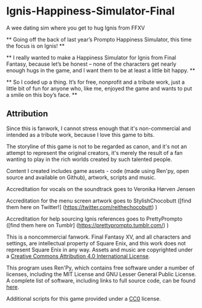 # Ignis-Happiness-Simulator-Final
A wee dating sim where you get to hug Ignis from FFXV

** Going off the back of last year’s Prompto Happiness Simulator, this time the focus is on Ignis! **

** I really wanted to make a Happiness Simulator for Ignis from Final Fantasy, because let’s be honest – none of the characters get nearly enough hugs in the game, and I want them to be at least a little bit happy. **

** So I coded up a thing. It’s for free, nonprofit and a tribute work, just a little bit of fun for anyone who, like me, enjoyed the game and wants to put a smile on this boy’s face. **



## Attribution

Since this is fanwork, I cannot stress enough that it's non-commercial and intended as a tribute work, because I love this game to bits.

The storyline of this game is not to be regarded as canon, and it's not an attempt to represent the original creators, it's merely the result of a fan wanting to play in the rich worlds created by such talented people.

Content I created includes game assets - code (made using Ren'py, open source and available on Github), artwork, scripts and music.

Accreditation for vocals on the soundtrack goes to Veronika Hørven Jensen

Accreditation for the menu screen artwork goes to StylishChocobutt ([find them here on Twitter!] (https://twitter.com/reithechocobutt) )

Accreditation for help sourcing Ignis references goes to PrettyPrompto ([find them here on Tumblr] (https://prettyprompto.tumblr.com/) )


This is a noncommercial fanwork. Final Fantasy XV, and all characters and settings, are intellectual property of Square Enix, and this work does not represent Square Enix in any way. Assets and music are copyrighted under a [Creative Commons Attribution 4.0 International License](https://creativecommons.org/licenses/by/4.0/).

This program uses Ren'Py, which contains free software under a number of licenses, including the MIT License and GNU Lesser General Public License. A complete list of software, including links to full source code, can be found [here](https://www.renpy.org/l/license).

Additional scripts for this game provided under a [CC0](https://creativecommons.org/publicdomain/zero/1.0/legalcode) license.
